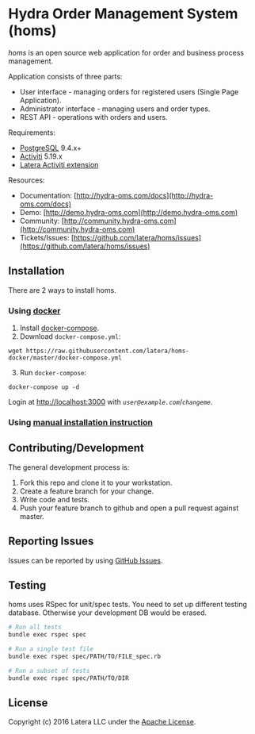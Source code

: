 # Hydra Order Management System (homs)

*homs* is an open source web application for order and business process management.

Application consists of three parts:
* User interface - managing orders for registered users (Single Page Application).
* Administrator interface - managing users and order types.
* REST API - operations with orders and users.

Requirements:
* [PostgreSQL](http://www.postgresql.org/) 9.4.x+
* [Activiti](http://www.activiti.org/) 5.19.x
* [Latera Activiti extension](https://github.com/latera/activiti-ext)

Resources:
* Documentation: [http://hydra-oms.com/docs](http://hydra-oms.com/docs)
* Demo: [http://demo.hydra-oms.com](http://demo.hydra-oms.com)
* Community: [http://community.hydra-oms.com](http://community.hydra-oms.com)
* Tickets/Issues: [https://github.com/latera/homs/issues](https://github.com/latera/homs/issues)


## Installation

There are 2 ways to install homs.

### Using [docker](https://www.docker.com/)

1. Install [docker-compose](https://docs.docker.com/compose/install/).
2. Download `docker-compose.yml`:

  ```
  wget https://raw.githubusercontent.com/latera/homs-docker/master/docker-compose.yml
  ```
3. Run `docker-compose`:

  ```
  docker-compose up -d
  ```

Login at [http://localhost:3000](http://localhost:3000) with *`user@example.com`*/*`changeme`*.

### Using [manual installation instruction](https://github.com/latera/homs/blob/master/INSTALL.md)

## Contributing/Development

The general development process is:

1. Fork this repo and clone it to your workstation.
2. Create a feature branch for your change.
3. Write code and tests.
4. Push your feature branch to github and open a pull request against master.

## Reporting Issues

Issues can be reported by using [GitHub Issues](https://github.com/latera/homs/issues).

## Testing

homs uses RSpec for unit/spec tests. You need to set up different testing database. Otherwise your development DB would be erased.

```bash
# Run all tests
bundle exec rspec spec

# Run a single test file
bundle exec rspec spec/PATH/TO/FILE_spec.rb

# Run a subset of tests
bundle exec rspec spec/PATH/TO/DIR
```

## License

Copyright (c) 2016 Latera LLC under the [Apache License](https://github.com/latera/homs/blob/master/LICENSE).

